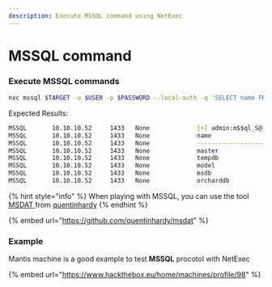 ```yaml
---
description: Execute MSSQL command using NetExec
---
```


# MSSQL command

### Execute MSSQL commands

```bash
nxc mssql $TARGET -u $USER -p $PASSWORD --local-auth -q 'SELECT name FROM master.dbo.sysdatabases;'
```

Expected Results:

```bash
MSSQL       10.10.10.52     1433   None             [+] admin:m$$ql_S@_P@ssW0rd! (Pwn3d!)
MSSQL       10.10.10.52     1433   None             name
MSSQL       10.10.10.52     1433   None             --------------------------------------------------------------------------------------------------------------------------------
MSSQL       10.10.10.52     1433   None             master
MSSQL       10.10.10.52     1433   None             tempdb
MSSQL       10.10.10.52     1433   None             model
MSSQL       10.10.10.52     1433   None             msdb
MSSQL       10.10.10.52     1433   None             orcharddb
```

{% hint style="info" %}
When playing with MSSQL, you can use the tool [MSDAT ](https://github.com/quentinhardy/msdat) from [quentinhardy](https://github.com/quentinhardy)
{% endhint %}

{% embed url="https://github.com/quentinhardy/msdat" %}

### Example

Mantis machine is a good example to test **MSSQL** procotol with NetExec

{% embed url="https://www.hackthebox.eu/home/machines/profile/98" %}
